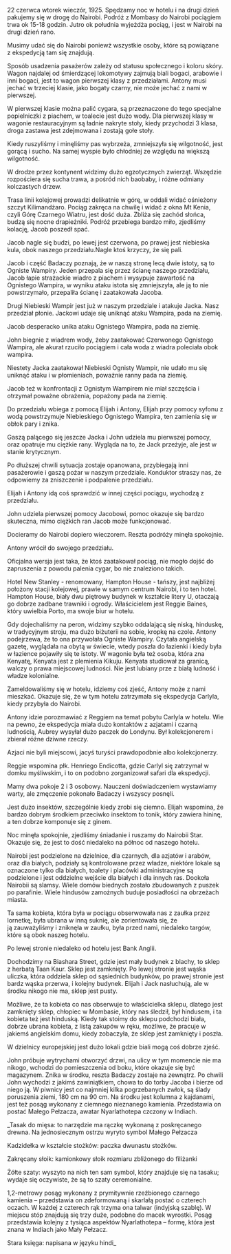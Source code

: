 22 czerwca wtorek wieczór, 1925.
Spędzamy noc w hotelu i na drugi dzień pakujemy się w drogę do Nairobi.
Podróż z Mombasy do Nairobi pociągiem trwa ok 15-18 godzin.
Jutro ok południa wyjeżdża pociąg, i jest w Nairobi na drugi dzień rano.

Musimy udać się do Nairobi poniewż wszystkie osoby, które są powiązane z ekspedycją tam się znajdują.

Sposób usadzenia pasażerów zależy od statusu społecznego i koloru skóry. Wagon najdalej od śmierdzącej lokomotywy zajmują biali bogaci, arabowie i inni bogaci, jest to wagon pierwszej klasy z przedziałami.
Antony musi jechać w trzeciej klasie, jako bogaty czarny, nie może jechać z nami w pierwszej.

W pierwszej klasie można palić cygara, są przeznaczone do tego specjalne popielniczki z piachem, w toalecie jest dużo wody. Dla pierwszej klasy w wagonie restauracyjnym są ładnie nakryte stoły, kiedy przychodzi 3 klasa, droga zastawa jest zdejmowana i zostają gołe stoły.

Kiedy ruszyliśmy i minęliśmy pas wybrzeża, zmniejszyła się wilgotność, jest gorącą i sucho.
Na samej wyspie było chłodniej ze względu na większą wilgotność.

W drodze przez kontynent widzimy dużo egzotycznych zwierząt.
Wszędzie rozpościera się sucha trawa, a pośród nich baobaby, i różne odmiany kolczastych drzew.

Trasa linii kolejowej prowadzi delikatnie w górę, w oddali widać ośnieżony szczyt Kilimandżaro.
Pociąg zakręca na chwilę i widać z okna Mt Kenia, czyli Górę Czarnego Wiatru, jest dość duża.
Zbliża się zachód słońca, budzą się nocne drapieżniki.
Podróż przebiega bardzo miło, zjedliśmy kolację, Jacob poszedł spać.

Jacob nagle się budzi, po lewej jest czerwona, po prawej jest niebieska kula, obok naszego przedziału.Nagle ktoś krzyczy, że się pali.

Jacob i część Badaczy poznają, że w naszą stronę lecą dwie istoty, są to Ogniste Wampiry.
Jeden przepala się przez ścianę naszego przedziału, Jacob łapie strażackie wiadro z piachem i wysypuje zawartość na Ognistego Wampira, w wyniku ataku istota się zmniejszyła, ale ją to nie powstrzymało, przepaliła ścianę i zaatakowała Jacoba.

Drugi Niebieski Wampir jest już w naszym przedziale i atakuje Jacka. Nasz przedział płonie.
Jackowi udaje się uniknąć ataku Wampira, pada na ziemię.

Jacob desperacko unika ataku Ognistego Wampira, pada na ziemię.

John biegnie z wiadrem wody, żeby zaatakować Czerwonego Ognistego Wampira, ale akurat rzuciło pociągiem i cała woda z wiadra poleciała obok wampira.

Niestety Jacka zaatakował Niebieski Ognisty Wampir, nie udało mu się uniknąć ataku i w płomieniach, poważnie ranny pada na ziemię.

Jacob też w konfrontacji z Ognistym Wampirem nie miał szczęścia i otrzymał poważne obrażenia, popażony pada na ziemię.

Do przedziału wbiega z pomocą Elijah i Antony, Elijah przy pomocy syfonu z wodą powstrzymuje Niebieskiego Ognistego Wampira, ten zamienia się w obłok pary i znika.

Gaszą palącego się jeszcze Jacka i John udziela mu pierwszej pomocy, oraz opatruje mu ciężkie rany. Wygląda na to, że Jack przeżyje, ale jest w stanie krytycznym.

Po dłuższej chwili sytuacja zostaje opanowana, przybiegają inni pasażerowie i gaszą pożar w naszym przedziale. Konduktor straszy nas, że odpowiemy za zniszczenie i podpalenie przedziału.

Elijah i Antony idą coś sprawdzić w innej części pociągu, wychodzą z przedziału.

John udziela pierwszej pomocy Jacobowi, pomoc okazuje się bardzo skuteczna, mimo ciężkich ran Jacob może funkcjonować.

Docieramy do Nairobi dopiero wieczorem. Reszta podróży minęła spokojnie.

Antony wrócił do swojego przedziału.

Oficjalna wersja jest taka, że ktoś zaatakował pociąg, nie mogło dojść do zapruszenia z powodu palenia cygar, bo nie znaleziono takich.

Hotel New Stanley - renomowany, Hampton House - tańszy, jest najbliżej położony stacji kolejowej, prawie w samym centrum Nairobi, i to ten hotel.
Hampton House, biały dwu piętrowy budynek w kształcie litery U, otaczają go dobrze zadbane trawniki i ogrody. Właścicielem jest Reggie Baines, który uwielbia Porto, ma swoje biur w hotelu.

Gdy dojechaliśmy na peron, widzimy szybko oddalającą się niską, hinduskę, w tradycyjnym stroju, ma dużo biżuterii na sobie, kropkę na czole. Antony podejrzewa, że to ona przywołała Ogniste Wampiry. Czytała angielską gazetę, wyglądała na obytą w świecie, wtedy poszła do łazienki i kiedy była w łazience pojawiły się te istoty.
W wagonie była też osoba, która zna Kenyatę, Kenyata jest z plemienia Kikuju. Kenyata studiował za granicą, walczy o prawa miejscowej ludności. Nie jest lubiany prze z białą ludność i władze kolonialne.

Zameldowaliśmy się w hotelu, idziemy coś zjeść, Antony może z nami mieszkać.
Okazuje się, że w tym hotelu zatrzymała się ekspedycja Carlyla, kiedy przybyła do Nairobi.

Antony idzie porozmawiać z Reggiem na temat pobytu Carlyla w hotelu.
Wie na pewno, że ekspedycja miała dużo kontaktów z azjatami i czarną ludnością, Aubrey wysyłał dużo paczek do Londynu. Był kolekcjonerem i zbierał różne dziwne rzeczy.

Azjaci nie byli miejscowi, jacyś turyści prawdopodbnie albo kolekcjonerzy.

Reggie wspomina płk. Henriego Endicotta, gdzie Carlyl się zatrzymał w domku myśliwskim, i to on podobno zorganizował safari dla ekspedycji.

Mamy dwa pokoje 2 i 3 osobowy. Nauczeni doświadczeniem wystawiamy warty, ale zmęczenie pokonało Badaczy i wszyscy posnęli.

Jest dużo insektów, szczególnie kiedy zrobi się ciemno.
Elijah wspomina, że bardzo dobrym środkiem przeciwko insektom to tonik, który zawiera hininę, a ten dobrze komponuje się z ginem.

Noc minęła spokojnie, zjedliśmy śniadanie i ruszamy do Nairobii Star. Okazuje się, że jest to dość niedaleko na północ od naszego hotelu.

Nairobi jest podzielone na dzielnice, dla czarnych, dla azjatów i arabów, oraz dla białych, podziały są kontrolowane przez władze, niektóre lokale są oznaczone tylko dla białych, toalety i placówki administracyjne są podzielone i jest oddzielne wejście dla białych i dla innych ras.
Dookoła Nairobii są slamsy.
Wiele domów biednych zostało zbudowanych z puszek po parafinie.
Wiele hindusów zamożnych buduje posiadłości na obrzeżach miasta.

Ta sama kobieta, która była w pociągu obserwowała nas z zaułka przez lornetkę, była ubrana w inną suknię, ale zorientowała się, że ją zauważyliśmy i zniknęła w zaułku, była przed nami, niedaleko targów, które są obok naszeg hotelu.

Po lewej stronie niedaleko od hotelu jest Bank Anglii.

Dochodzimy na Biashara Street, gdzie jest mały budynek z blachy, to sklep z herbatą Taan Kaur. Sklep jest zamknięty. Po lewej stronie jest wąska uliczka, która oddziela sklep od sąsiednich budynków, po prawej stronie jest bardz wąska przerwa, i kolejny budynek. Elijah i Jack nasłuchują, ale w środku nikogo nie ma, sklep jest pusty.

Możliwe, że ta kobieta co nas obserwuje to właścicielka sklepu, dlatego jest zamknięty sklep, chłopiec w Mombasie, który nas śledził, był hindusem, i ta kobieta też jest hinduską.
Kiedy tak stoimy do sklepu podchodzi biała, dobrze ubrana kobieta, z listą zakupów w ręku, możliwe, że pracuje w jakiemś angielskim domu, kiedy zobaczyła, że sklep jest zamknięty i poszła.

W dzielnicy europejskiej jest dużo lokali gdzie biali mogą coś dobrze zjeść.

John próbuje wytrychami otworzyć drzwi, na ulicy w tym momencie nie ma nikogo, wchodzi do pomieszczenia od boku, które okazuje się być magazynem. Znika w środku, reszta Badaczy zostaje na zewnątrz. Po chwili John wychodzi z jakimś zawiniątkiem, chowa to do torby Jacoba i bierze od niego ją.
W piwnicy jest co najmniej kilka pogrzebanych zwłok, są ślady poruszenia ziemi, 180 cm na 90 cm. Na środku jest kolumna z kajdanami, jest też posąg wykonany z ciemnego nieznanego kamienia. Przedstawia on postać Małego Pełzacza, awatar Nyarlathotepa czczony w Indiach.

_Tasak do mięsa: to narzędzie ma rączkę wykonaną z poskręcanego
drewna. Na jednosiecznym ostrzu wyryto symbol
Małego Pełzacza

Kadzidełka w kształcie stożków: paczka dwunastu stożków.

Zakręcany słoik: kamionkowy słoik rozmiaru zbliżonego do
filiżanki

Żółte szaty: wyszyto na nich ten sam symbol, który znajduje
się na tasaku; wydaje się oczywiste, że są to szaty
ceremonialne.

1,2-metrowy posąg wykonany
z prymitywnie rzeźbionego czarnego kamienia – przedstawia
on zdeformowaną i skarlałą postać o czterech oczach.
W każdej z czterech rąk trzyma ona talwar (indyjską szablę).
W miejscu stóp znajdują się trzy duże, podobne do macek
wyrostki. Posąg przedstawia kolejny z tysiąca aspektów
Nyarlathotepa – formę, która jest znana w Indiach jako
Mały Pełzacz.

Stara księga: napisana w języku hindi_
